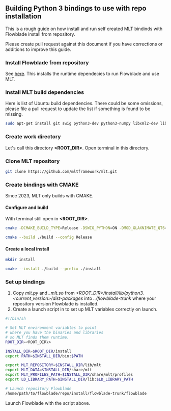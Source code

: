 
## Building Python 3 bindings to use with repo installation

This is a rough guide on how install and run self created MLT bindinds with Flowblade install from repository.

Please create pull request against this document if you have corrections or additions to improve this guide.

### Install Flowblade from repository
See [here](./INSTALLING.md). This installs the runtime dependecies to run Flowblade and use MLT.

### Install MLT build dependencies
Here is list of Ubuntu build dependencies. There could be some omissions, please file a pull request to update the list if something is found to be missing.

```bash
sudo apt-get install git swig python3-dev python3-numpy libxml2-dev libsdl-dev libavdevice-dev libswscale-dev libvorbis-dev libsamplerate-dev frei0r-plugins-dev libdv-dev libavformat-dev libquicktime-dev libsox-dev libjack-dev ladspa-sdk
```

### Create work directory 

Let's call this directory **\<ROOT_DIR\>**. Open terminal in this directory.

### Clone MLT repository
```bash
git clone https://github.com/mltframework/mlt.git
```

### Create bindings with CMAKE

Since 2023, MLT only builds with CMAKE.

#### Configure and build
With terminal still open in **\<ROOT_DIR\>**.
```bash
cmake -DCMAKE_BUILD_TYPE=Release -DSWIG_PYTHON=ON -DMOD_GLAXNIMATE_QT6=OFF -DMOD_GLAXNIMATE=OFF -DMOD_QT=OFF -DMOD_QT6=OFF -DMOD_MOVIT=OFF -S ./mlt -B ./build

cmake --build ./build --config Release
```

#### Create a local install
```bash
mkdir install

cmake --install ./build --prefix ./install
```

### Set up bindings

1. Copy *mlt.py* and *_mlt.so* from  *\<ROOT_DIR\>/install/lib/python3.\<current_version\>/dist-packages* into  *../flowblade-trunk* where your repository version Flowblade is installed.
1. Create a launch script in to set up MLT variables correctly on launch.

 ```bash
#!/bin/sh

# Set MLT environment variables to point
# where you have the binaries and libraries
# so MLT finds them runtime.
ROOT_DIR=<ROOT_DIR\>

INSTALL_DIR=$ROOT_DIR/install
export PATH=$INSTALL_DIR/bin:$PATH

export MLT_REPOSITORY=$INSTALL_DIR/lib/mlt
export MLT_DATA=$INSTALL_DIR/share/mlt
export MLT_PROFILES_PATH=$INSTALL_DIR/share/mlt/profiles
export LD_LIBRARY_PATH=$INSTALL_DIR/lib:$LD_LIBRARY_PATH

# Launch repository Flowblade
/home/path/to/flowblade/repo/install/flowblade-trunk/flowblade
``` 

Launch Flowblade with the script above.
